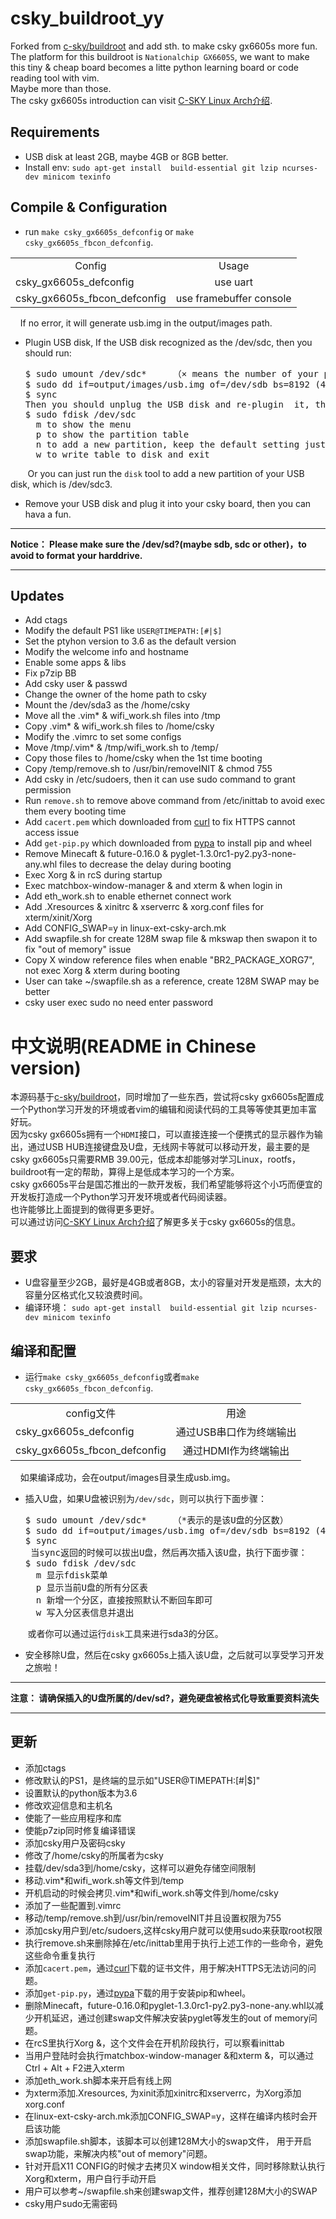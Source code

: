 # csky_buildroot_yy
Forked from [c-sky/buildroot](https://github.com/c-sky/buildroot) and add sth. to make csky gx6605s more fun.  
The platform for this buildroot is  ```Nationalchip GX6605S```, we want to make this tiny & cheap board becomes a litte python learning board or code reading tool with vim.  
Maybe more than those.  
The csky gx6605s introduction can visit [C-SKY Linux Arch介绍](https://c-sky.github.io/).

## Requirements
* USB disk at least 2GB, maybe 4GB or 8GB better.
* Install env: ```sudo apt-get install  build-essential git lzip ncurses-dev minicom texinfo```  

## Compile & Configuration
* run ```make csky_gx6605s_defconfig``` or ```make csky_gx6605s_fbcon_defconfig```.   
<table>
    <tr>
        <td align="center">Config</td>
		<td align="center">Usage</td>
    </tr>
	<tr>
        <td align="left">csky_gx6605s_defconfig</td>
		<td align="center">use uart</td>
    </tr>
	<tr>
        <td align="left">csky_gx6605s_fbcon_defconfig</td>
		<td align="center">use framebuffer console</td>
    </tr>
</table>  
&nbsp;&nbsp;&nbsp;&nbsp;If no error, it will generate usb.img in the output/images path.  

*  Plugin USB disk, If the USB disk recognized as the /dev/sdc, then you should run:
   <pre>
   $ sudo umount /dev/sdc*     （× means the number of your partitions of the USB disk）
   $ sudo dd if=output/images/usb.img of=/dev/sdb bs=8192 (4G:4096, 8G:8192, 16G:16384)
   $ sync
   Then you should unplug the USB disk and re-plugin  it, then run commands:
   $ sudo fdisk /dev/sdc
     m to show the menu
     p to show the partition table
     n to add a new partition, keep the default setting just press Enter
     w to write table to disk and exit
   </pre>
&nbsp;&nbsp;&nbsp;&nbsp;&nbsp;&nbsp;&nbsp;Or you can just run the ```disk``` tool to add a new partition of your USB disk, which is /dev/sdc3.  

* Remove your USB disk and plug it into your csky board, then you can hava a fun.

*****
  **Notice： Please make sure the /dev/sd?(maybe sdb, sdc or other)，to avoid to format your harddrive.** 
*****

## Updates
* Add ctags   
* Modify the default PS1 like ```USER@TIMEPATH:[#|$]``` 
* Set the ptyhon version to 3.6 as the default version  
* Modify the welcome info and hostname  
* Enable some apps & libs  
* Fix p7zip BB  
* Add csky user & passwd  
* Change the owner of the home path to csky  
* Mount the /dev/sda3 as the /home/csky  
* Move all the .vim* & wifi_work.sh files into /tmp  
* Copy .vim* & wifi_work.sh files to /home/csky  
* Modify the .vimrc to set some configs
* Move /tmp/.vim* & /tmp/wifi_work.sh to /temp/
* Copy those files to /home/csky when the 1st time booting
* Copy /temp/remove.sh to /usr/bin/removeINIT & chmod 755
* Add csky in /etc/sudoers, then it can use sudo command to grant permission
* Run ```remove.sh``` to remove above command from /etc/inittab to avoid exec them every booting time
* Add ```cacert.pem``` which downloaded from [curl](https://curl.haxx.se/docs/caextract.html) to fix HTTPS cannot access issue  
* Add ```get-pip.py``` which downloaded from [pypa](https://bootstrap.pypa.io/get-pip.py) to install pip and wheel 
* Remove Minecaft & future-0.16.0 & pyglet-1.3.0rc1-py2.py3-none-any.whl files to decrease the delay during booting
* Exec Xorg & in rcS during startup
* Exec matchbox-window-manager & and xterm & when login in
* Add eth_work.sh to enable ethernet connect work
* Add .Xresources & xinitrc & xserverrc & xorg.conf files for xterm/xinit/Xorg
* Add CONFIG_SWAP=y in linux-ext-csky-arch.mk
* Add swapfile.sh for create 128M swap file & mkswap then swapon it to fix "out of memory" issue
* Copy X window reference files when enable "BR2_PACKAGE_XORG7", not exec Xorg & xterm during booting
* User can take ~/swapfile.sh as a reference, create 128M SWAP may be better
* csky user exec sudo no need enter password

# 中文说明(README in Chinese version)
本源码基于[c-sky/buildroot](https://github.com/c-sky/buildroot)，同时增加了一些东西，尝试将csky gx6605s配置成一个Python学习开发的环境或者vim的编辑和阅读代码的工具等等使其更加丰富好玩。  
因为csky gx6605s拥有一个```HDMI```接口，可以直接连接一个便携式的显示器作为输出，通过USB HUB连接键盘及U盘，无线网卡等就可以移动开发，最主要的是csky gx6605s只需要RMB 39.00元，低成本却能够对学习Linux，rootfs，buildroot有一定的帮助，算得上是低成本学习的一个方案。  
csky gx6605s平台是国芯推出的一款开发板，我们希望能够将这个小巧而便宜的开发板打造成一个Python学习开发环境或者代码阅读器。  
也许能够比上面提到的做得更多更好。  
可以通过访问[C-SKY Linux Arch介绍](https://c-sky.github.io/)了解更多关于csky gx6605s的信息。  

## 要求
* U盘容量至少2GB，最好是4GB或者8GB，太小的容量对开发是瓶颈，太大的容量分区格式化又较浪费时间。
* 编译环境： ```sudo apt-get install  build-essential git lzip ncurses-dev minicom texinfo```  

## 编译和配置
* 运行```make csky_gx6605s_defconfig```或者```make csky_gx6605s_fbcon_defconfig```.   
<table>
    <tr>
        <td align="center">config文件</td>
		<td align="center">用途</td>
    </tr>
	<tr>
        <td align="left">csky_gx6605s_defconfig</td>
		<td align="center">通过USB串口作为终端输出</td>
    </tr>
	<tr>
        <td align="left">csky_gx6605s_fbcon_defconfig</td>
		<td align="center">通过HDMI作为终端输出</td>
    </tr>
</table>  
&nbsp;&nbsp;&nbsp;&nbsp;如果编译成功，会在output/images目录生成usb.img。 

*  插入U盘，如果U盘被识别为```/dev/sdc```，则可以执行下面步骤：
   <pre>
   $ sudo umount /dev/sdc*     （*表示的是该U盘的分区数）
   $ sudo dd if=output/images/usb.img of=/dev/sdb bs=8192 (4G:4096, 8G:8192, 16G:16384)
   $ sync
    当sync返回的时候可以拔出U盘，然后再次插入该U盘，执行下面步骤：
   $ sudo fdisk /dev/sdc
     m 显示fdisk菜单
     p 显示当前U盘的所有分区表
     n 新增一个分区，直接按照默认不断回车即可
     w 写入分区表信息并退出
   </pre>
&nbsp;&nbsp;&nbsp;&nbsp;&nbsp;&nbsp;&nbsp;或者你可以通过运行```disk```工具来进行sda3的分区。  

* 安全移除U盘，然后在csky gx6605s上插入该U盘，之后就可以享受学习开发之旅啦！
*****
  **注意： 请确保插入的U盘所属的/dev/sd?，避免硬盘被格式化导致重要资料流失** 
*****


## 更新
* 添加ctags   
* 修改默认的PS1，是终端的显示如"USER@TIMEPATH:[#|$]"  
* 设置默认的python版本为3.6  
* 修改欢迎信息和主机名  
* 使能了一些应用程序和库  
* 使能p7zip同时修复编译错误  
* 添加csky用户及密码csky  
* 修改了/home/csky的所属者为csky  
* 挂载/dev/sda3到/home/csky，这样可以避免存储空间限制  
* 移动.vim*和wifi_work.sh等文件到/temp  
* 开机启动的时候会拷贝.vim*和wifi_work.sh等文件到/home/csky  
* 添加了一些配置到.vimrc
* 移动/temp/remove.sh到/usr/bin/removeINIT并且设置权限为755
* 添加csky用户到/etc/sudoers,这样csky用户就可以使用sudo来获取root权限
* 执行remove.sh来删除掉在/etc/inittab里用于执行上述工作的一些命令，避免这些命令重复执行
* 添加```cacert.pem```，通过[curl](https://curl.haxx.se/docs/caextract.html)下载的证书文件，用于解决HTTPS无法访问的问题。  
* 添加```get-pip.py```，通过[pypa](https://bootstrap.pypa.io/get-pip.py)下载的用于安装pip和wheel。
* 删除Minecaft，future-0.16.0和pyglet-1.3.0rc1-py2.py3-none-any.whl以减少开机延迟，通过创建swap文件解决安装pyglet等发生的out of memory问题。
* 在rcS里执行Xorg &，这个文件会在开机阶段执行，可以察看inittab
* 当用户登陆时会执行matchbox-window-manager &和xterm &，可以通过Ctrl + Alt + F2进入xterm
* 添加eth_work.sh脚本来开启有线上网
* 为xterm添加.Xresources, 为xinit添加xinitrc和xserverrc，为Xorg添加xorg.conf
* 在linux-ext-csky-arch.mk添加CONFIG_SWAP=y，这样在编译内核时会开启该功能
* 添加swapfile.sh脚本，该脚本可以创建128M大小的swap文件， 用于开启swap功能，来解决内核"out of memory"问题。
* 针对开启X11 CONFIG的时候才去拷贝X window相关文件，同时移除默认执行Xorg和xterm，用户自行手动开启
* 用户可以参考~/swapfile.sh来创建swap文件，推荐创建128M大小的SWAP
* csky用户sudo无需密码
